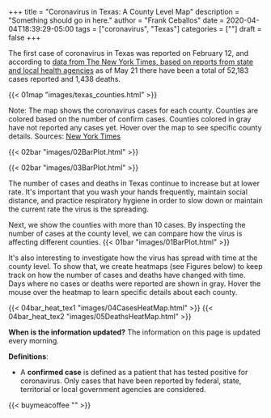 +++
title = "Coronavirus in Texas: A County Level Map"
description = "Something should go in here."
author = "Frank Ceballos"
date = 2020-04-04T18:39:29-05:00
tags = ["coronavirus", "Texas"]
categories = [""]
draft = false
+++


The first case of coronavirus in Texas was reported on February 12, and according
to [data from The New York Times, based on reports from state and local health agencies](https://github.com/nytimes/covid-19-data)
as of May 21 there have been a total of 52,183 cases reported and 1,438 deaths.
<!--more-->

{{< 01map "images/texas_counties.html" >}}


Note: The map shows the coronavirus cases for each county. Counties are colored
based on the number of confirm cases. Counties colored in
gray have not reported any cases yet. Hover over the map to
see specific county details.
Sources: [New York Times](https://github.com/nytimes/covid-19-data)

{{< 02bar "images/02BarPlot.html" >}}

{{< 02bar "images/03BarPlot.html" >}}

The number of cases and deaths in Texas continue to increase but at lower rate.
It's important that you wash your hands
frequently, maintain social distance, and practice respiratory hygiene in order
to slow down or maintain the current rate the virus is the spreading.

Next, we show the counties with more than 10 cases. By inspecting the number of
cases at the county level, we can compare how the virus is affecting different
counties.
{{< 01bar "images/01BarPlot.html" >}}

It's also interesting to investigate how the virus has spread with time at the
county level. To show that, we create heatmaps (see Figures below) to keep track on how
the number of cases and deaths have changed with time. Days where no cases or
deaths were reported are shown in gray. Hover the mouse over the heatmap to learn specific
details about each county.

{{< 04bar_heat_tex1 "images/04CasesHeatMap.html" >}}
{{< 04bar_heat_tex2 "images/05DeathsHeatMap.html" >}}

**When is the information updated?**
The information on this page is updated every morning.

**Definitions**:
* A **confirmed case** is defined as a patient that has tested positive for coronavirus.
Only cases that have been reported by federal, state, territorial or local government
agencies are considered.

{{< buymeacoffee "" >}}
